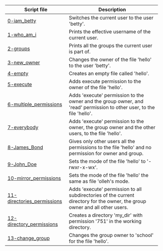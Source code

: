|Script file|Description|
|-|-|
|[0-iam_betty](0-iam_betty)|Switches the current user to the user 'betty'.|
|[1-who_am_i](1-who_am_i)|Prints the effective username of the current user.|
|[2-groups](2-groups)|Prints all the groups the current user is part of.|
|[3-new_owner](3-new_owner)|Changes the owner of the file 'hello' to the user 'betty'.|
|[4-empty](4-empty)|Creates an empty file called 'hello'.|
|[5-execute](5-execute)|Adds execute permission to the owner of the file 'hello'.|
|[6-multiple_permissions](6-multiple_permissions)|Adds 'execute' permission to the owner and the group owner, and 'read' permission to other user, to the file 'hello'.|
|[7-everybody](7-everybody)|Adds 'execute' permission to the owner, the group owner and the other users, to the file 'hello'.|
|[8-James_Bond](8-James_Bond)|Gives only other users all the permissions to the file 'hello' and no permission for owner and group.|
|[9-John_Doe](9-John_Doe)|Sets the mode of the file 'hello' to '-rwxr-x-wx'.|
|[10-mirror_permissions](10-mirror_permissions)|Sets the mode of the file 'hello' the same as file 'olleh's mode.|
|[11-directories_permissions](11-directories_permissions)|Adds 'execute' permission to all subdirectories of the current directory for the owner, the group owner and all other users.|
|[12-directory_permissions](12-directory_permissions)|Creates a directory 'my_dir' with permission '751' in the working directory.|
|[13-change_group](13-change_group)|Changes the group owner to 'school' for the file 'hello'.|
